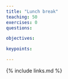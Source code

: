```yaml
---
title: "Lunch break"
teaching: 50
exercises: 0
questions:

objectives:

keypoints:

---
```


{% include links.md %}
